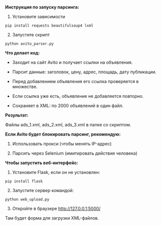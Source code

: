 **Инструкция по запуску парсинга:**

1. Установите зависимости

`pip install requests beautifulsoup4 lxml`

2. Запустите скрипт

`python avito_parser.py`



**Что делает код:**

- Заходит на сайт Avito и получает ссылки на объявления.

- Парсит данные: заголовок, цену, адрес, площадь, дату публикации.

- Перед добавлением объявления его ссылка проверяется в множестве.

- Если ссылка уже есть, объявление не добавляется повторно.

- Сохраняет в XML: по 2000 объявлений в один файл.



**Результат:**

Файлы ads_1.xml, ads_2.xml, ads_3.xml в папке со скриптом.




**Если Avito будет блокировать парсинг, рекомендую:**

1. Использовать прокси (чтобы менять IP-адрес)

2. Парсить через Selenium (имитировать действия человека)




**Чтобы запустить веб-интерфейс:**

1. Установите Flask, если он не установлен:

`pip install flask`

2. Запустите сервер командой:

`python web_upload.py`

3. Откройте в браузере http://127.0.0.1:5000/

Там будет форма для загрузки XML-файлов.
